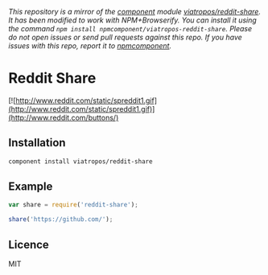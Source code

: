 *This repository is a mirror of the [component](http://component.io) module [viatropos/reddit-share](http://github.com/viatropos/reddit-share). It has been modified to work with NPM+Browserify. You can install it using the command `npm install npmcomponent/viatropos-reddit-share`. Please do not open issues or send pull requests against this repo. If you have issues with this repo, report it to [npmcomponent](https://github.com/airportyh/npmcomponent).*
# Reddit Share

[![http://www.reddit.com/static/spreddit1.gif](http://www.reddit.com/static/spreddit1.gif)](http://www.reddit.com/buttons/)

## Installation

```bash
component install viatropos/reddit-share
```

## Example

```js
var share = require('reddit-share');

share('https://github.com/');
```

## Licence

MIT